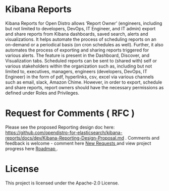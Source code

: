# Kibana Reports

Kibana Reports for Open Distro allows ‘Report Owner’ (engineers, including but not limited to developers, DevOps, IT Engineer, and IT admin) export and share reports from Kibana dashboards, saved search, alerts and visualizations. It helps automate the process of scheduling reports on an on-demand or a periodical basis (on cron schedules as well). Further, it also automates the process of exporting and sharing reports triggered for various alerts. The feature is present in the Dashboard, Discover, and Visualization tabs. Scheduled reports can be sent to (shared with) self or various stakeholders within the organization such as, including but not limited to, executives, managers, engineers (developers, DevOps, IT Engineer) in the form of pdf, hyperlinks, csv, excel via various channels such as email, slack, Amazon Chime. However, in order to export, schedule and share reports, report owners should have the necessary permissions as defined under Roles and Privileges.

# Request for Comments ( RFC ) 
 Please see the proposed Reporting design doc here: https://github.com/opendistro-for-elasticsearch/kibana-reports/docs/dev/Kibana-Reporting-Design-Proposal.md . Comments and feedback is welcome - comment here [ New Requests ](https://github.com/opendistro-for-elasticsearch/kibana-reports/issues)  and view project progress here [ Roadmap ](https://github.com/opendistro-for-elasticsearch/kibana-reports/projects/1).

# License

This project is licensed under the Apache-2.0 License.

